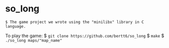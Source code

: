 # so_long
```
$ The game project we wrote using the "minilibx" library in C language.
```
To play the game: 
$ ``` git clone https://github.com/bertt6/so_long ```
$ ``` make ```
$ ``` ./so_long maps/"map_name" ```

